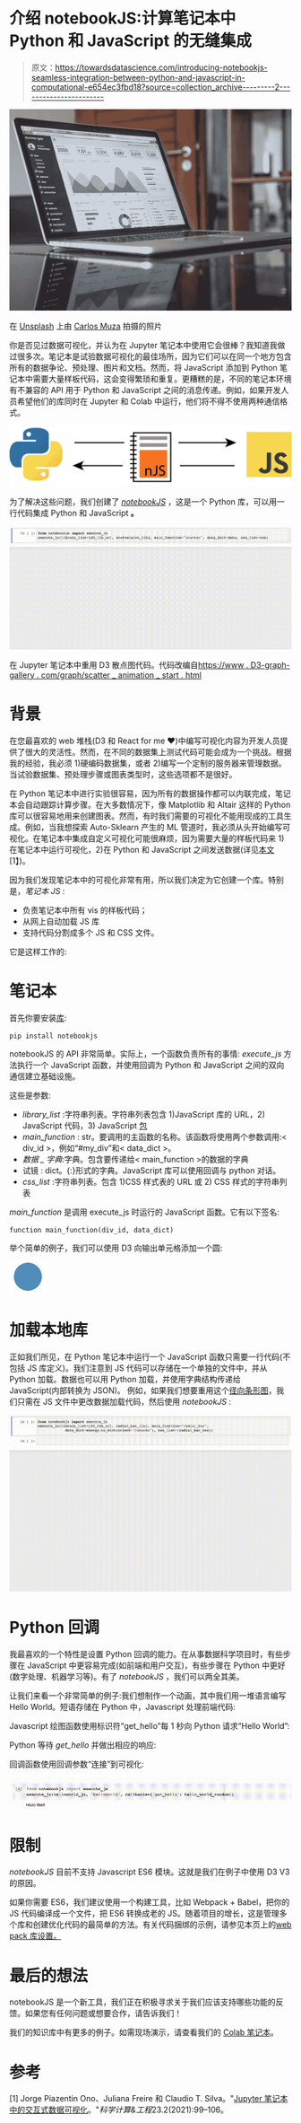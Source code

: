# 介绍 notebookJS:计算笔记本中 Python 和 JavaScript 的无缝集成

> 原文：<https://towardsdatascience.com/introducing-notebookjs-seamless-integration-between-python-and-javascript-in-computational-e654ec3fbd18?source=collection_archive---------2----------------------->

![](img/0d46ea614e679c951310e8cc73d882bb.png)

在 [Unsplash](https://unsplash.com/s/photos/data-visualization?utm_source=unsplash&utm_medium=referral&utm_content=creditCopyText) 上由 [Carlos Muza](https://unsplash.com/@kmuza?utm_source=unsplash&utm_medium=referral&utm_content=creditCopyText) 拍摄的照片

你是否见过数据可视化，并认为在 Jupyter 笔记本中使用它会很棒？我知道我做过很多次。笔记本是试验数据可视化的最佳场所，因为它们可以在同一个地方包含所有的数据争论、预处理、图片和文档。然而，将 JavaScript 添加到 Python 笔记本中需要大量样板代码，这会变得繁琐和重复。更糟糕的是，不同的笔记本环境有不兼容的 API 用于 Python 和 JavaScript 之间的消息传递。例如，如果开发人员希望他们的库同时在 Jupyter 和 Colab 中运行，他们将不得不使用两种通信格式。

![](img/76fd9ddc8ba201e203c1d17201d9b844.png)

为了解决这些问题，我们创建了 [*notebookJS*](https://github.com/jorgehpo/notebookJS) ，这是一个 Python 库，可以用一行代码集成 Python 和 JavaScript **。**

![](img/8d26750a839f2909bbaf8cd600bc8f95.png)

在 Jupyter 笔记本中重用 D3 散点图代码。代码改编自[https://www . D3-graph-gallery . com/graph/scatter _ animation _ start . html](https://www.d3-graph-gallery.com/graph/scatter_animation_start.html)

# 背景

在您最喜欢的 web 堆栈(D3 和 React for me ❤)中编写可视化内容为开发人员提供了很大的灵活性。然而，在不同的数据集上测试代码可能会成为一个挑战。根据我的经验，我必须 1)硬编码数据集，或者 2)编写一个定制的服务器来管理数据。当试验数据集、预处理步骤或图表类型时，这些选项都不是很好。

在 Python 笔记本中进行实验很容易，因为所有的数据操作都可以内联完成，笔记本会自动跟踪计算步骤。在大多数情况下，像 Matplotlib 和 Altair 这样的 Python 库可以很容易地用来创建图表。然而，有时我们需要的可视化不能用现成的工具生成。例如，当我想探索 Auto-Sklearn 产生的 ML 管道时，我必须从头开始编写可视化。在笔记本中集成自定义可视化可能很麻烦，因为需要大量的样板代码来 1)在笔记本中运行可视化，2)在 Python 和 JavaScript 之间发送数据(详见[本文](https://ieeexplore.ieee.org/iel7/5992/9387473/09391750.pdf?casa_token=MUNl1uso0R8AAAAA:YnF1ekYRLVpRkeg7OSetZItt-H8yx4ABuwgUS0dPHk8rLv5H-EAp2rFOxqOXHpC2G2cDsx_gjBU) [1】)。

因为我们发现笔记本中的可视化非常有用，所以我们决定为它创建一个库。特别是，*笔记本 JS* :

*   负责笔记本中所有 vis 的样板代码；
*   从网上自动加载 JS 库
*   支持代码分割成多个 JS 和 CSS 文件。

它是这样工作的:

# 笔记本

首先你要安装[库](https://github.com/jorgehpo/notebookJS):

```
pip install notebookjs
```

notebookJS 的 API 非常简单。实际上，一个函数负责所有的事情: *execute_js* 方法执行一个 JavaScript 函数，并使用回调为 Python 和 JavaScript 之间的双向通信建立基础设施。

这些是参数:

*   *library_list* :字符串列表。字符串列表包含 1)JavaScript 库的 URL，2) JavaScript 代码，3) JavaScript [包](https://github.com/jorgehpo/notebookJS/tree/main/Examples/5_Webpack_BaseballAnnotator_Bidirectional)
*   *main_function* : str。要调用的主函数的名称。该函数将使用两个参数调用:< div_id >，例如“#my_div”和< data_dict >。
*   *数据 _ 字典*:字典。包含要传递给< main_function >的数据的字典
*   试镜 : dict。{<callback _ str _ id>:<python _ function>}形式的字典。JavaScript 库可以使用回调与 python 对话。
*   *css_list* :字符串列表。包含 1)CSS 样式表的 URL 或 2) CSS 样式的字符串列表

*main_function* 是调用 execute_js 时运行的 JavaScript 函数。它有以下签名:

```
function main_function(div_id, data_dict)
```

举个简单的例子，我们可以使用 D3 向输出单元格添加一个圆:

![](img/805d36fb971b77f37771e7a3075b4c68.png)

# 加载本地库

正如我们所见，在 Python 笔记本中运行一个 JavaScript 函数只需要一行代码(不包括 JS 库定义)。我们注意到 JS 代码可以存储在一个单独的文件中，并从 Python 加载。数据也可以用 Python 加载，并使用字典结构传递给 JavaScript(内部转换为 JSON)。
例如，如果我们想要重用这个[径向条形图](https://bl.ocks.org/AntonOrlov/6b42d8676943cc933f48a43a7c7e5b6c)，我们只需在 JS 文件中更改数据加载代码，然后使用 *notebookJS* :

![](img/2300dd73648847eeea637ce09e66189a.png)

# Python 回调

我最喜欢的一个特性是设置 Python 回调的能力。在从事数据科学项目时，有些步骤在 JavaScript 中更容易完成(如前端和用户交互)，有些步骤在 Python 中更好(数字处理、机器学习等)。有了 *notebookJS* ，我们可以两全其美。

让我们来看一个非常简单的例子:我们想制作一个动画，其中我们用一堆语言编写 Hello World。短语存储在 Python 中，Javascript 处理前端代码:

Javascript 绘图函数使用标识符“get_hello”每 1 秒向 Python 请求“Hello World”:

Python 等待 *get_hello* 并做出相应的响应:

回调函数使用回调参数“连接”到可视化:

![](img/b497ded54bd41c08e6f198874c6cef13.png)

# 限制

*notebookJS* 目前不支持 Javascript ES6 模块。这就是我们在例子中使用 D3 V3 的原因。

如果你需要 ES6，我们建议使用一个构建工具，比如 Webpack + Babel，把你的 JS 代码编译成一个文件，把 ES6 转换成老的 JS。随着项目的增长，这是管理多个库和创建优化代码的最简单的方法。有关代码捆绑的示例，请参见本页上的[web pack 库设置。](https://github.com/jorgehpo/notebookJS/tree/main/Examples/5_Webpack_BaseballAnnotator_Bidirectional)

# 最后的想法

notebookJS 是一个新工具，我们正在积极寻求关于我们应该支持哪些功能的反馈。如果您有任何问题或想要合作，请告诉我们！

我们的知识库中有更多的例子。如需现场演示，请查看我们的 [Colab 笔记本](https://colab.research.google.com/drive/1g8WOn9oZ5G_3-Y8DYmpV1MIj59dnd81u?usp=sharing)。

# 参考

[1] Jorge Piazentin Ono、Juliana Freire 和 Claudio T. Silva。"[Jupyter 笔记本中的交互式数据可视化](https://ieeexplore.ieee.org/iel7/5992/9387473/09391750.pdf?casa_token=MUNl1uso0R8AAAAA:YnF1ekYRLVpRkeg7OSetZItt-H8yx4ABuwgUS0dPHk8rLv5H-EAp2rFOxqOXHpC2G2cDsx_gjBU)。"*科学计算&工程*23.2(2021):99–106。